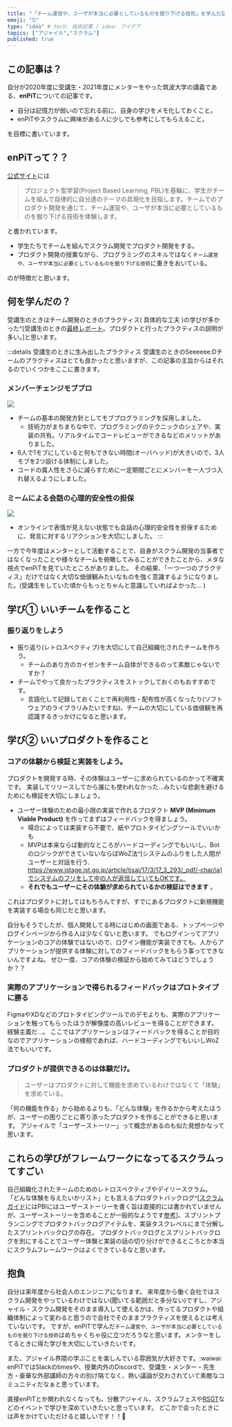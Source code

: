 ```yaml
---
title: "「チーム運営や、ユーザが本当に必要としているものを掘り下げる技術」を学んだ記録"
emoji: "🔃"
type: "idea" # tech: 技術記事 / idea: アイデア
topics: ["アジャイル","スクラム"]
published: true
---
```


## この記事は？
自分が2020年度に受講生・2021年度にメンターをやった筑波大学の講義である、**enPiT**についての記事です。
- 自分は記憶力が弱いので忘れる前に、自身の学びをメモ化しておくこと。
- enPiTやスクラムに興味がある人に少しでも参考にしてもらえること。


を目標に書いています。

## enPiTって？？

[公式サイト](https://enpit.coins.tsukuba.ac.jp/)には
> プロジェクト型学習(Project Based Learning, PBL)を基軸に、学生がチームを組んで自律的に自分達のテーマの具現化を目指します。チームでのプロダクト開発を通じて、チーム運営や、ユーザが本当に必要としているものを掘り下げる技術を体験します。

と書かれています。
- 学生たちでチームを組んでスクラム開発でプロダクト開発をする。
- プロダクト開発の授業ながら、プログラミングのスキルではなく`チーム運営や、ユーザが本当に必要としているものを掘り下げる技術`に重きをおいている。

のが特徴だと思います。

## 何を学んだの？

受講生のときはチーム開発のときのプラクティス( 具体的な工夫 )の学びが多かった^[受講生のときの[最終レポート](https://qiita.com/hotsukai/private/7bf47cc2e11ca16b3b76)。プロダクトと行ったプラクティスの説明が多い。]と思います。

:::details 受講生のときに生み出したプラクティス
受講生のときのSeeeeee:Dチームのプラクティスはとても良かったと思いますが、この記事の主旨からはそれるのでいくつかをここに書きます。

### メンバーチェンジモブプロ
![](/images/enpit2021_hotsukai/mob.png)
- チームの基本の開発方針としてモブプログラミングを採用しました。
  - 技術力がまちまちな中で、プログラミングのテクニックのシェアや、実装の共有。リアルタイムでコードレビューができるなどのメリットがありました。
- 6人で1モブにしていると何もできない時間(オーバヘッド)が大きいので、3人モブを2つ設ける体制にしました。
- コードの属人性をさらに減らすために一定期間ごとにメンバーを一人づつ入れ替えるようにしました。

### ミームによる会話の心理的安全性の担保
![](/images/enpit2021_hotsukai/meme.png)
- オンラインで表情が見えない状態でも会話の心理的安全性を担保するために、発言に対するリアクションを大切にしました。
:::

一方で今年度はメンターとして活動することで、自身がスクラム開発の当事者ではなくなったことや様々なチームを俯瞰してみることができたことから、メタな視点でenPiTを見ていたところがありました。
その結果、「一つ一つのプラクティス」だけではなく大切な価値観みたいなものを強く意識するようになりました。(受講生をしていた頃からもっとちゃんと意識していればよかった... )


## 学び① いいチームを作ること

### 振り返りをしよう
- 振り返り(レトロスペクティブ)を大切にして自己組織化されたチームを作ろう。
  - チームのあり方のカイゼンをチーム自体ができるのって素敵じゃないですか？
- チームでやって良かったプラクティスをストックしておくのもおすすめです。
  - 言語化して記録しておくことで再利用性・配布性が高くなったり(ソフトウェアのライブラリみたいですね)、チームの大切にしている価値観を再認識するきっかけになると思います。

## 学び② いいプロダクトを作ること
### コアの体験から検証と実装をしよう。
プロダクトを開発する時、その体験はユーザーに求められているのかって不確実です。
実装してリリースしてから誰にも使われなかった...みたいな悲劇を避けるためにも検証を大切にしましょう。

- ユーザー体験のための最小限の実装で作れるプロダクト **MVP (Minimum Viable Product)** を作ってまずはフィードバックを得ましょう。 
  - 場合によっては実装すら不要で、紙やプロトタイピングツールでいいかも
  - MVPは本来ならば動的なところがハードコーディングでもいいし、BotのロジックができていないならばWoZ法^[システムのふりをした人間がユーザーと対話を行う. https://www.jstage.jst.go.jp/article/tjsai/17/3/17_3_293/_pdf/-char/ja]でシステムのフリをして中の人が返信していてもOKです。
  - **それでもユーザーにその体験が求められているかの検証はできます** 。

これはプロダクトに対してはもちろんですが、すでにあるプロダクトに新規機能を実装する場合も同じだと思います。

自分もそうでしたが、個人開発してる時にはじめの画面である、トップページやログインページから作る人は少なくないと思います。
でもログインってアプリケーションのコアの体験ではないので、ログイン機能が実装できても、人からアプリケーションが提供する体験に対してのフィードバックをもらう事ってできないんですよね。
ぜひ一度、コアの体験の検証から始めてみてはどうでしょうか？？

### 実際のアプリケーションで得られるフィードバックはプロトタイプに勝る
FigmaやXDなどのプロトタイピングツールでのデモよりも、実際のアプリケーションを触ってもらったほうが解像度の高いレビューを得ることができます。
経験主義だ…。
ここではアプリケーションはフィードバックを得ることが目的なのでアプリケーションの様相であれば、ハードコーディングでもいいしWoZ法でもいいです。

### プロダクトが提供できるのは体験だけ。
> ユーザーはプロダクトに対して機能を求めているわけではなくて「体験」を求めている。

「何の機能を作る」から始めるよりも、「どんな体験」を作るかから考えたほうが、ユーザーの困りごとに寄り添ったプロダクトを作ることができると思います。
アジャイルで「ユーザーストーリー」って概念があるのも似た発想かなって思います。

## これらの学びがフレームワークになってるスクラムってすごい
自己組織化されたチームのためのレトロスペクティブやデイリースクラム。
「どんな体験を与えたいかリスト」とも言えるプロダクトバックログ^[[スクラムガイド](https://scrumguides.org/docs/scrumguide/v2017/2017-Scrum-Guide-Japanese.pdf)にはPBIにはユーザーストーリーを書く旨は直接的には書かれていませんが、ユーザーストーリーを含めることが一般的なようです[参考](https://www.ryuzee.com/faq/0029/)]、スプリントプランニングでプロダクトバックログアイテムを、実装タスクレベルにまで分解したスプリントバックログの存在。
プロダクトバックログとスプリントバックログを別にすることでユーザー体験と実装の話の切り分けができるところとか本当にスクラムフレームワークはよくできているなと思います。

## 抱負
自分は来年度から社会人のエンジニアになります。
来年度から働く会社ではスクラム開発をやっているわけではない(聞いてる範囲だと多分ない)ですし、アジャイル・スクラム開発をそのまま導入して使えるかは、作ってるプロダクトや組織体制によって変わると思うので会社でそのままプラクティスを使えるとは考えていないです。
ですが、enPiTで学んだ`チーム運営や、ユーザが本当に必要としているものを掘り下げる技術`はめちゃくちゃ役に立つだろうなと思います。メンターをしてるときに得た学びを大切にしていきたいです。

また、アジャイル界隈の学ぶことを楽しんでいる雰囲気が大好きです。:waiwai:
enPiTではSlackのtimesや、授業内外のDiscordで、受講生・メンター・先生方・豪華な外部講師の方々の別け隔てなく、熱い議論が交わされていて素敵なコミュニティだなぁと思っています。

直接enPiTとか関われなくなっても、分散アジャイル、スクラムフェスや[RSGT](https://2022.scrumgatheringtokyo.org/index.html)などのイベントで学びを深めていきたいと思っています。
どこかで会ったときには声をかけていただけると嬉しいです！！🙌